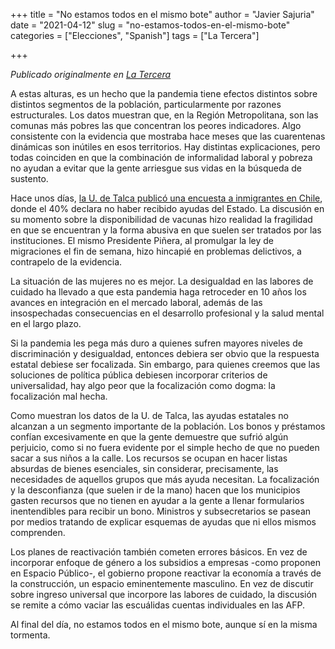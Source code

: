 +++
title = "No estamos todos en el mismo bote"
author = "Javier Sajuria"
date = "2021-04-12"
slug = "no-estamos-todos-en-el-mismo-bote"
categories = ["Elecciones", "Spanish"]
tags = ["La Tercera"]

+++

*Publicado originalmente en [La Tercera](https://www.latercera.com/opinion/noticia/no-estamos-todos-en-el-mismo-bote/IY4DBZMOVFDX3A2JRDUMNIFRZY/)*


A estas alturas, es un hecho que la pandemia tiene efectos distintos sobre distintos segmentos de la población, particularmente por razones estructurales. Los datos muestran que, en la Región Metropolitana, son las comunas más pobres las que concentran los peores indicadores. Algo consistente con la evidencia que mostraba hace meses que las cuarentenas dinámicas son inútiles en esos territorios. Hay distintas explicaciones, pero todas coinciden en que la combinación de informalidad laboral y pobreza no ayudan a evitar que la gente arriesgue sus vidas en la búsqueda de sustento.

Hace unos días, [la U. de Talca publicó una encuesta a inmigrantes en Chile](https://www.utalca.cl/noticias/estudio-detecto-que-62-de-inmigrantes-establecidos-tiene-problemas-para-acceder-beneficios-estatales/), donde el 40% declara no haber recibido ayudas del Estado. La discusión en su momento sobre la disponibilidad de vacunas hizo realidad la fragilidad en que se encuentran y la forma abusiva en que suelen ser tratados por las instituciones. El mismo Presidente Piñera, al promulgar la ley de migraciones el fin de semana, hizo hincapié en problemas delictivos, a contrapelo de la evidencia.

La situación de las mujeres no es mejor. La desigualdad en las labores de cuidado ha llevado a que esta pandemia haga retroceder en 10 años los avances en integración en el mercado laboral, además de las insospechadas consecuencias en el desarrollo profesional y la salud mental en el largo plazo.

Si la pandemia les pega más duro a quienes sufren mayores niveles de discriminación y desigualdad, entonces debiera ser obvio que la respuesta estatal debiese ser focalizada. Sin embargo, para quienes creemos que las soluciones de política pública debiesen incorporar criterios de universalidad, hay algo peor que la focalización como dogma: la focalización mal hecha.

Como muestran los datos de la U. de Talca, las ayudas estatales no alcanzan a un segmento importante de la población. Los bonos y préstamos confían excesivamente en que la gente demuestre que sufrió algún perjuicio, como si no fuera evidente por el simple hecho de que no pueden sacar a sus niños a la calle. Los recursos se ocupan en hacer listas absurdas de bienes esenciales, sin considerar, precisamente, las necesidades de aquellos grupos que más ayuda necesitan. La focalización y la desconfianza (que suelen ir de la mano) hacen que los municipios gasten recursos que no tienen en ayudar a la gente a llenar formularios inentendibles para recibir un bono. Ministros y subsecretarios se pasean por medios tratando de explicar esquemas de ayudas que ni ellos mismos comprenden.

Los planes de reactivación también cometen errores básicos. En vez de incorporar enfoque de género a los subsidios a empresas -como proponen en Espacio Público-, el gobierno propone reactivar la economía a través de la construcción, un espacio eminentemente masculino. En vez de discutir sobre ingreso universal que incorpore las labores de cuidado, la discusión se remite a cómo vaciar las escuálidas cuentas individuales en las AFP.

Al final del día, no estamos todos en el mismo bote, aunque sí en la misma tormenta.